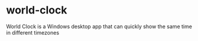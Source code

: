 # world-clock
World Clock is a Windows desktop app that can quickly show the same time in different timezones
